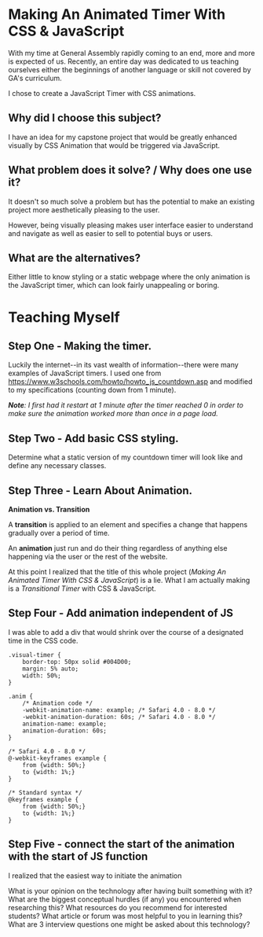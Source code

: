 # Making An Animated Timer With CSS & JavaScript
With my time at General Assembly rapidly coming to an end, more and more is expected of us. Recently, an entire day was dedicated to us teaching ourselves either the beginnings of another language or skill not covered by GA's curriculum.

I chose to create a JavaScript Timer with CSS animations.

## Why did I choose this subject?
I have an idea for my capstone project that would be greatly enhanced visually by CSS Animation that would be triggered via JavaScript.

## What problem does it solve? / Why does one use it?
It doesn't so much solve a problem but has the potential to make an existing project more aesthetically pleasing to the user.

However, being visually pleasing makes user interface easier to understand and navigate as well as easier to sell to potential buys or users.

## What are the alternatives?
Either little to know styling or a static webpage where the only animation is the JavaScript timer, which can look fairly unappealing or boring.


# Teaching Myself

## Step One - Making the timer.
Luckily the internet--in its vast wealth of information--there were many examples of JavaScript timers. I used one from https://www.w3schools.com/howto/howto_js_countdown.asp and modified to my specifications (counting down from 1 minute).

_**Note**: I first had it restart at 1 minute after the timer reached 0 in order to make sure the animation worked more than once in a page load._

## Step Two - Add basic CSS styling.
Determine what a static version of my countdown timer will look like and define any necessary classes.

## Step Three - Learn About Animation.
**Animation vs. Transition**

A **transition** is applied to an element and specifies a change that happens gradually over a period of time.

An **animation** just run and do their thing regardless of anything else happening via the user or the rest of the website.

At this point I realized that the title of this whole project (_Making An Animated Timer With CSS & JavaScript_) is a lie. What I am actually making is a _Transitional Timer_ with CSS & JavaScript.

## Step Four - Add animation independent of JS
I was able to add a div that would shrink over the course of a designated time in the CSS code.

```
.visual-timer {
    border-top: 50px solid #004D00;
    margin: 5% auto;
    width: 50%;
}

.anim {
    /* Animation code */
    -webkit-animation-name: example; /* Safari 4.0 - 8.0 */
    -webkit-animation-duration: 60s; /* Safari 4.0 - 8.0 */
    animation-name: example;
    animation-duration: 60s;
}

/* Safari 4.0 - 8.0 */
@-webkit-keyframes example {
    from {width: 50%;}
    to {width: 1%;}
}

/* Standard syntax */
@keyframes example {
    from {width: 50%;}
    to {width: 1%;}
}
```

## Step Five - connect the start of the animation with the start of JS function
I realized that the easiest way to initiate the animation


What is your opinion on the technology after having built something with it?
What are the biggest conceptual hurdles (if any) you encountered when researching this?
What resources do you recommend for interested students?
What article or forum was most helpful to you in learning this?
What are 3 interview questions one might be asked about this technology?